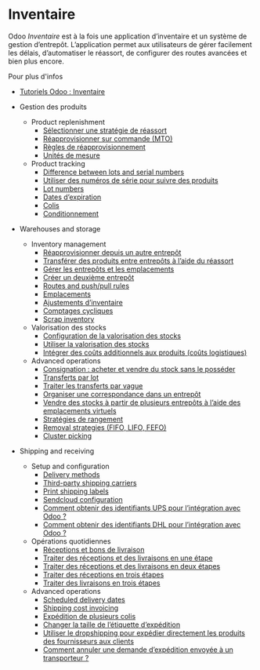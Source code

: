 # Inventaire

Odoo _Inventaire_ est à la fois une application d’inventaire et un système de
gestion d’entrepôt. L’application permet aux utilisateurs de gérer facilement
les délais, d’automatiser le réassort, de configurer des routes avancées et
bien plus encore.

Pour plus d'infos

  * [Tutoriels Odoo : Inventaire](https://www.odoo.com/slides/inventory-24)

  * Gestion des produits
    * Product replenishment
      * [Sélectionner une stratégie de réassort](inventory/product_management/product_replenishment/strategies.html)
      * [Réapprovisionner sur commande (MTO)](inventory/product_management/product_replenishment/mto.html)
      * [Règles de réapprovisionnement](inventory/product_management/product_replenishment/reordering_rules.html)
      * [Unités de mesure](inventory/product_management/product_replenishment/uom.html)
    * Product tracking
      * [Difference between lots and serial numbers](inventory/product_management/product_tracking/differences.html)
      * [Utiliser des numéros de série pour suivre des produits](inventory/product_management/product_tracking/serial_numbers.html)
      * [Lot numbers](inventory/product_management/product_tracking/lots.html)
      * [Dates d’expiration](inventory/product_management/product_tracking/expiration_dates.html)
      * [Colis](inventory/product_management/product_tracking/package.html)
      * [Conditionnement](inventory/product_management/product_tracking/packaging.html)
  * Warehouses and storage
    * Inventory management
      * [Réapprovisionner depuis un autre entrepôt](inventory/warehouses_storage/inventory_management/resupply_warehouses.html)
      * [Transférer des produits entre entrepôts à l’aide du réassort](inventory/warehouses_storage/inventory_management/warehouse_replenishment_transfer.html)
      * [Gérer les entrepôts et les emplacements](inventory/warehouses_storage/inventory_management/warehouses_locations.html)
      * [Créer un deuxième entrepôt](inventory/warehouses_storage/inventory_management/create_a_second_warehouse.html)
      * [Routes and push/pull rules](inventory/warehouses_storage/inventory_management/use_routes.html)
      * [Emplacements](inventory/warehouses_storage/inventory_management/use_locations.html)
      * [Ajustements d’inventaire](inventory/warehouses_storage/inventory_management/count_products.html)
      * [Comptages cycliques](inventory/warehouses_storage/inventory_management/cycle_counts.html)
      * [Scrap inventory](inventory/warehouses_storage/inventory_management/scrap_inventory.html)
    * Valorisation des stocks
      * [Configuration de la valorisation des stocks](inventory/warehouses_storage/inventory_valuation/inventory_valuation_config.html)
      * [Utiliser la valorisation des stocks](inventory/warehouses_storage/inventory_valuation/using_inventory_valuation.html)
      * [Intégrer des coûts additionnels aux produits (coûts logistiques)](inventory/warehouses_storage/inventory_valuation/integrating_landed_costs.html)
    * Advanced operations
      * [Consignation : acheter et vendre du stock sans le posséder](inventory/warehouses_storage/advanced_operations_warehouse/owned_stock.html)
      * [Transferts par lot](inventory/warehouses_storage/advanced_operations_warehouse/batch_transfers.html)
      * [Traiter les transferts par vague](inventory/warehouses_storage/advanced_operations_warehouse/wave_transfers.html)
      * [Organiser une correspondance dans un entrepôt](inventory/warehouses_storage/advanced_operations_warehouse/cross_dock.html)
      * [Vendre des stocks à partir de plusieurs entrepôts à l’aide des emplacements virtuels](inventory/warehouses_storage/advanced_operations_warehouse/stock_warehouses.html)
      * [Stratégies de rangement](inventory/warehouses_storage/advanced_operations_warehouse/putaway.html)
      * [Removal strategies (FIFO, LIFO, FEFO)](inventory/warehouses_storage/advanced_operations_warehouse/removal.html)
      * [Cluster picking](inventory/warehouses_storage/advanced_operations_warehouse/cluster_picking.html)
  * Shipping and receiving
    * Setup and configuration
      * [Delivery methods](inventory/shipping_receiving/setup_configuration/delivery_method.html)
      * [Third-party shipping carriers](inventory/shipping_receiving/setup_configuration/third_party_shipper.html)
      * [Print shipping labels](inventory/shipping_receiving/setup_configuration/labels.html)
      * [Sendcloud configuration](inventory/shipping_receiving/setup_configuration/sendcloud_shipping.html)
      * [Comment obtenir des identifiants UPS pour l’intégration avec Odoo ?](inventory/shipping_receiving/setup_configuration/ups_credentials.html)
      * [Comment obtenir des identifiants DHL pour l’intégration avec Odoo ?](inventory/shipping_receiving/setup_configuration/dhl_credentials.html)
    * Opérations quotidiennes
      * [Réceptions et bons de livraison](inventory/shipping_receiving/daily_operations/shipments_deliveries.html)
      * [Traiter des réceptions et des livraisons en une étape](inventory/shipping_receiving/daily_operations/receipts_delivery_one_step.html)
      * [Traiter des réceptions et des livraisons en deux étapes](inventory/shipping_receiving/daily_operations/receipts_delivery_two_steps.html)
      * [Traiter des réceptions en trois étapes](inventory/shipping_receiving/daily_operations/receipts_three_steps.html)
      * [Traiter des livraisons en trois étapes](inventory/shipping_receiving/daily_operations/delivery_three_steps.html)
    * Advanced operations
      * [Scheduled delivery dates](inventory/shipping_receiving/advanced_operations_shipping/scheduled_dates.html)
      * [Shipping cost invoicing](inventory/shipping_receiving/advanced_operations_shipping/invoicing.html)
      * [Expédition de plusieurs colis](inventory/shipping_receiving/advanced_operations_shipping/multipack.html)
      * [Changer la taille de l’étiquette d’expédition](inventory/shipping_receiving/advanced_operations_shipping/label_type.html)
      * [Utiliser le dropshipping pour expédier directement les produits des fournisseurs aux clients](inventory/shipping_receiving/advanced_operations_shipping/dropshipping.html)
      * [Comment annuler une demande d’expédition envoyée à un transporteur ?](inventory/shipping_receiving/advanced_operations_shipping/cancel.html)

